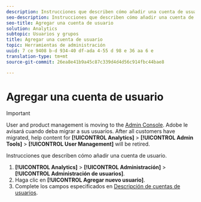 ```yaml
---
description: Instrucciones que describen cómo añadir una cuenta de usuario.
seo-description: Instrucciones que describen cómo añadir una cuenta de usuario.
seo-title: Agregar una cuenta de usuario
solution: Analytics
subtopic: Usuarios y grupos
title: Agregar una cuenta de usuario
topic: Herramientas de administración
uuid: 7 ce 9408 b-d 934-40 df-ada 4-55 d 98 e 36 aa 6 e
translation-type: tm+mt
source-git-commit: 26ea8e41b9a45c87c339d4d4d56c914fbc44bae8

---
```



# Agregar una cuenta de usuario

>[!IMPORTANT]
>
>User and product management is moving to the [Admin Console](https://helpx.adobe.com/enterprise/using/admin-console.html). Adobe le avisará cuando deba migrar a sus usuarios. After all customers have migrated, help content for **[!UICONTROL Analytics]** &gt; **[!UICONTROL Admin Tools]** &gt; **[!UICONTROL User Management]** will be retired.

Instrucciones que describen cómo añadir una cuenta de usuario.

1. **[!UICONTROL Analytics]** &gt; **[!UICONTROL Administración]** &gt; **[!UICONTROL Administración de usuarios]**.
1. Haga clic en **[!UICONTROL Agregar nuevo usuario]**.
1. Complete los campos especificados en [Descripción de cuentas de usuarios](../../../admin/user-management2/c-user-management/users.md#section_14A7E169514A42A88E06387CC7C2E9AD).
